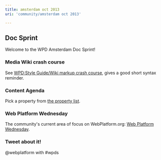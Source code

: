```yaml
---
title: amsterdam oct 2013
uri: 'community/amsterdam oct 2013'

---
```

## <span>Doc Sprint</span>

Welcome to the WPD Amsterdam Doc Sprint!

### <span>Media Wiki crash course</span>

See [WPD:Style Guide/Wiki markup crash course](/WPD:Style_Guide/Wiki_markup_crash_course), gives a good short syntax reminder.

### <span>Content Agenda</span>

Pick a property from [the property list](http://docs.webplatform.org/wiki/Meta:web_platform_wednesday?pk_campaign=sitenotice&pk_kwd=cssbeta).

### <span>Web Platform Wednesday</span>

The community's current area of focus on WebPlatform.org: [Web Platform Wednesday](/Meta:web_platform_wednesday).

### <span>Tweet about it!</span>

@webplatform with \#wpds